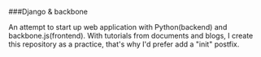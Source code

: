 ###Django & backbone

An attempt to start up web application with Python(backend) and backbone.js(frontend).
With tutorials from documents and blogs, I create this repository as a practice, that's why I'd prefer add a "init" postfix.  
